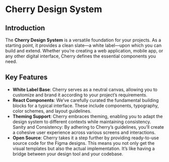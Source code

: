 # Cherry Design System
## Introduction
The **Cherry Design System** is a versatile foundation for your projects. As a starting point, it provides a clean slate—a white label—upon which you can build and extend. Whether you’re creating a web application, mobile app, or any other digital interface, Cherry defines the essential components you need.

## Key Features
- **White Label Base**: Cherry serves as a neutral canvas, allowing you to customize and brand it according to your project’s requirements.
- **React Components**: We’ve carefully curated the fundamental building blocks for a typical interface. These include components, typography, color schemes, and layout guidelines.
- **Theming Support**: Cherry embraces theming, enabling you to adapt the design system to different contexts while maintaining consistency.
Sanity and Consistency: By adhering to Cherry’s guidelines, you’ll create a cohesive user experience across various screens and interactions.
- **Open Source**: Cherry takes it a step further by providing ready-to-use source code for the Figma designs. This means you not only get the visual templates but also the actual implementation. It’s like having a bridge between your design tool and your codebase.